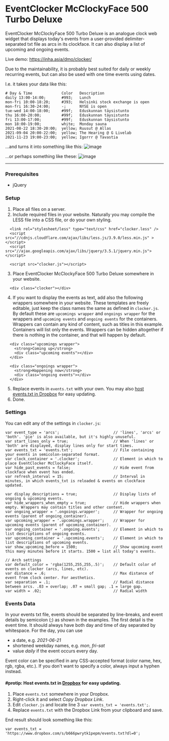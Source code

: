 # EventClocker McClockyFace 500 Turbo Deluxe

EventClocker McClockyFace 500 Turbo Deluxe is an analogue clock web widget that displays today's events from a user-provided delimiter-separated txt file as arcs in its clockface. It can also display a list of upcoming and ongoing events.

Live demo: https://inha.asia/dmo/clocker/

Due to the maintainability, it is probably best suited for daily or weekly recurring events, but can also be used with one time events using dates.

I.e. it takes your data like this:
```
# Day & Time             Color   Description
daily 13:00-14:00;       #993;   Lunch
mon-fri 10:00-18:20;     #393;   Helsinki stock exchange is open
mon-fri 16:30-24:00;     -;      NYSE is open
tue-wed 14:00-18:00;     #99f;   Eduskunnan täysistunto
thu 16:00-20:00;         #99f;   Eduskunnan täysistunto
fri 13:00-17:00;         #99f;   Eduskunnan täysistunto
mon 18:00-19:00;         white;  Monday sauna
2021-08-22 18:30-20:00;  yellow; Ruusut @ Allas
2021-09-04 20:00-22:00;  yellow; The Hearing @ G Livelab
2021-11-23 19:00-23:00;  yellow; Igorrr @ Tavastia
``` 

...and turns it into something like this:
![image](https://user-images.githubusercontent.com/50331907/122831444-9180fb80-d2f2-11eb-8cd2-e86cf0df2675.png)

...or perhaps something like these:
![image](https://user-images.githubusercontent.com/50331907/122895876-2d415480-d351-11eb-9d6c-2b7ce2c750eb.png)

---

### Prerequisites
- jQuery

### Setup

1. Place all files on a server.
2. Include required files in your website. Naturally you may compile the LESS file into a CSS file, or do your own styling.
```
  <link rel="stylesheet/less" type="text/css" href="clocker.less" />
  <script src="//cdnjs.cloudflare.com/ajax/libs/less.js/3.9.0/less.min.js" ></script>
  <script src="//ajax.googleapis.com/ajax/libs/jquery/3.5.1/jquery.min.js"></script>
```
```
  <script src="clocker.js"></script>
```

3. Place EventClocker McClockyFace 500 Turbo Deluxe somewhere in your website.
```
  <div class="clocker"></div>
``` 
4. If you want to display the events as text, add also the following wrappers somewhere in your website. These templates are freely editable, just keep the class names the same as defined in `clocker.js`. By default these are `upcomings wrapper` and `ongoings wrapper` for the wrappers and `upcoming events` and `ongoing events` for the containers. Wrappers can contain any kind of content, such as titles in this example. Containers will list only the events. Wrappers can be hidden altogether if there is nothing in the container, and that will happen by default.
```
  <div class="upcomings wrapper">
    <strong>Coming up</strong>
    <div class="upcoming events"></div>
  </div>

  <div class="ongoings wrapper">
    <strong>Happening now</strong>
    <div class="ongoing events"></div>
  </div>
```
5. Replace events in `events.txt` with your own. You may also [host events.txt in Dropbox](#protip-host-eventstxt-in-dropbox-for-easy-updating) for easy updating.
6. Done.

### Settings

You can edit any of the settings in `clocker.js`:
```
var event_type = 'arcs';                        // 'lines', 'arcs' or 'both'. 'pie' is also available, but it's highly unuseful.
var start_lines_only = true;                    // When 'lines' or 'both' are displayed, display lines only for start times.
var events_txt = 'events.txt';                  // File containing your events in semicolon-separated format.
var clock_container = '.clocker';               // Element in which to place EventClocker McClockyFace itself.
var hide_past_events = false;                   // Hide event from clockface when event has ended.
var refresh_interval = 15;                      // Interval in minutes, in which events_txt is reloaded & events on clockface updated.

var display_descriptions = true;                // Display lists of ongoing & upcoming events.
var hide_wrappers_when_empty = true;            // Hide wrappers when empty. Wrappers may contain titles and other content.
var ongoing_wrapper = '.ongoings.wrapper';      // Wrapper for ongoing events (parent of ongoing_container).
var upcoming_wrapper = '.upcomings.wrapper';    // Wrapper for upcoming events (parent of upcoming_container).
var ongoing_container = '.ongoing.events';      // Element in which to list descriptions of ongoing events.
var upcoming_container = '.upcoming.events';    // Element in which to list descriptions of upcoming events.
var show_upcoming_before = 1500;                // Show upcoming event this many minutes before it starts. 1500 = list all today's events. 

// Arch settings
var default_color = 'rgba(1255,255,255,.5)';    // Default color of events on clocker (arcs, lines, etc).
var distance = .6;                              // Max distance of event from clock center. For aesthetics.
var separation = .1;                            // Radial distance between arcs. .03 = overlap; .07 = small gap; .1 = large gap.
var width = .02;                                // Radial width
``` 

### Events Data

In your events txt file, events should be separated by line-breaks, and event details by semicolon (;) as shown in the examples.
The first detail is the event time. It should always have both day and time of day separated by whitespace. For the day, you can use 
- a date, e.g. _2021-06-21_
- shortened weekday names, e.g. _mon_, _fri-sat_
- value _daily_ if the event occurs every day.

Event color can be specified in any CSS-accepted format (color name, hex, rgb, rgba, etc.). If you don't want to specify a color, always input a hyphen instead.

#### #protip: Host events.txt in [Dropbox](https://www.dropbox.com) for easy updating.

1. Place `events.txt` somewhere in your Dropbox.
2. Right-click it and select _Copy Dropbox Link_.
3. Edit `clocker.js` and locate line 3 `var events_txt = 'events.txt';`.
4. Replace `events.txt` with the Dropbox Link from your clipboard and save.

End result should look something like this:
```
var events_txt = 'https://www.dropbox.com/s/b666pwrytk1pepm/events.txt?dl=0';
```
